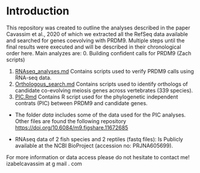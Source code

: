 Introduction
============

This repository was created to outline the analyses described in the paper Cavassim et al., 2020 of which we extracted all the RefSeq data available and searched for genes coevolving with PRDM9. Multiple steps until the final results were executed and will be described in their chronological order here. 
Main analyzes are: 
0. Building confident calls for PRDM9 (Zach scripts)
1. [RNAseq_analyses.md](./RNAseq_analyses.md) Contains scripts used to verify PRDM9 calls using RNA-seq data.
2. [Orthologous_search.md](./Orthologous_search.md) Contains scripts used to identify orthologs of candidate co-evolving meiosis genes across vertebrates (339 species). 
3. [PIC.Rmd](./PIC.Rmd) Contains R script used for the phylogenetic independent contrats (PIC) between PRDM9 and candidate genes.

* The folder *data* includes some of the data used for the PIC analyses. Other files are found the following repository https://doi.org/10.6084/m9.figshare.11672685

* RNAseq data of 2 fish species and 2 reptiles (fastq files):
Is Publicly available at the NCBI BioProject (accession no: PRJNA605699).

For more information or data access please do not hesitate to contact me! izabelcavassim at g mail . com
